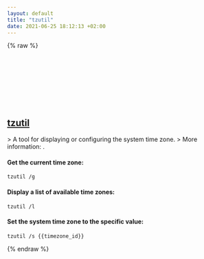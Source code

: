 ```yaml
---
layout: default
title: "tzutil"
date: 2021-06-25 18:12:13 +02:00
---
```

{% raw %}
<h2 id="tzutil">
  <a href="/en/windows/tzutil.html">tzutil</a> <a href="#tzutil"><svg class="icon">
    <use href="/assets/images/unicode_sprite.svg#link" />
  </svg></a>
</h2>
> A tool for displaying or configuring the system time zone.
> More information: <https://docs.microsoft.com/windows-server/administration/windows-commands/tzutil>.

#### Get the current time zone:
```shell
tzutil /g
```
#### Display a list of available time zones:
```shell
tzutil /l
```
#### Set the system time zone to the specific value:
```shell
tzutil /s {{timezone_id}}
```
{% endraw %}